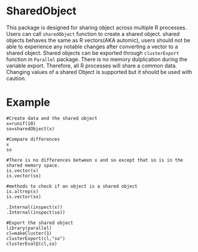 # SharedObject
This package is designed for sharing object across multiple R processes. Users can call `sharedObject` function to create a shared object. shared objects behaves the same as R vectors(AKA automic), users should not be able to experience any notable changes after converting a vector to a shared object. Shared objects can be exported through `clusterExport` function in `Parallel` package. There is no memory dulplication during the variable export. Therefore, all R processes will share a common data. Changing values of a shared Object is supported but it should be used with caution.

# Example
```
#Create data and the shared object
x=runif(10)
so=sharedObject(x)

#Compare differences
x
so

#There is no differences between x and so except that so is in the shared memory space.
is.vector(x)
is.vector(so)

#methods to check if an object is a shared object
is.altrep(x)
is.vector(so)

.Internal(inspect(x))
.Internal(inspect(so))

#Export the shared object
library(parallel)
cl=makeCluster(1)
clusterExport(cl,"so")
clusterEvalQ(cl,so)
```
